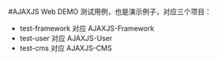 #AJAXJS Web DEMO
测试用例，也是演示例子，对应三个项目：

- test-framework 对应 AJAXJS-Framework
- test-user 对应 AJAXJS-User
- test-cms 对应 AJAXJS-CMS